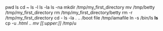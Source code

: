 pwd
ls
cd ~
ls -l
ls -la
ls -na
mkdir /tmp/my_first_directory
mv /tmp/betty /tmp/my_first_directory 
rm /tmp/my_first_directory/betty
rm -r /tmp/my_first_directory
cd -
ls -la . .. /boot
file /tmp/iamafile
ln -s /bin/ls __ls__
cp -u *.html ..
mv [[:upper:]]* /tmp/u
